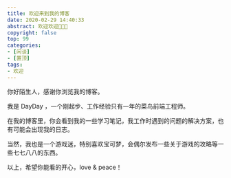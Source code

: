```yaml
---
title: 欢迎来到我的博客
date: 2020-02-29 14:40:33
abstract: 欢迎欢迎👏👏👏
copyright: false
top: 99
categories:
- [闲谈]
- [置顶]
tags: 
- 欢迎
---
```


你好陌生人，感谢你浏览我的博客。



我是 DayDay ，一个刚起步、工作经验只有一年的菜鸟前端工程师。



在我的博客里，你会看到我的一些学习笔记，我工作时遇到的问题的解决方案，也有可能会出现我的日志。



当然，我也是一个游戏迷，特别喜欢宝可梦，会偶尔发布一些关于游戏的攻略等一些七七八八的东西。



以上，希望你能看的开心，love & peace！